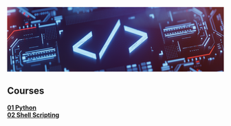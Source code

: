 <a href="https://github.com/benweston">
    <img src="https://github.com/benweston/benweston/blob/main/assets/banners/main-banner.png" alt="Ben Weston — Cloud & Software Engineering" width="1100" height="150" loading="lazy" />
</a>

## Courses

<div align="justify">

[**01 Python**](https://github.com/benweston/benweston/blob/main/courses/python.md#coursera)   
[**02 Shell Scripting**](https://github.com/benweston/benweston/blob/main/courses/shell-scripting.md#coursera)   

</div>
